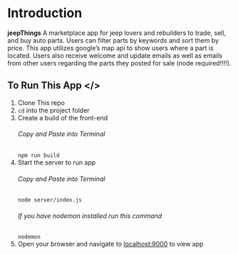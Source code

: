 # Introduction

**jeepThings** A marketplace app for jeep lovers and rebuilders to trade, sell, and buy auto parts. Users can filter parts by keywords and sort them by price. This app utilizes google’s map api to show users where a part is located. Users also receive welcome and update emails as well as emails from other users regarding the parts they posted for sale (node required!!!!).

## To Run This App </>

1. Clone This repo
2. `cd` into the project folder
3. Create a build of the front-end
   ###### Copy and Paste into Terminal
   `npm run build`
4. Start the server to run app
   ###### Copy and Paste into Terminal
   `node server/index.js`
   ###### If you have nodemon installed run this command
   `nodemon`
5. Open your browser and navigate to [localhost:9000](http://localhost:9000) to view app
